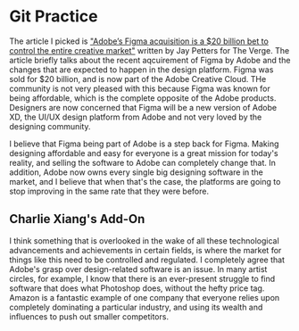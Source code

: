# Git Practice

The article I picked is ["Adobe’s Figma acquisition is a $20 billion bet to control the entire creative market"](https://www.theverge.com/2022/9/17/23357404/adobe-figma-acquisition-20-billion-bet-control-creative-market-antitrust) written by Jay Petters for The Verge. The article briefly talks about the recent aqcuirement of Figma by Adobe and the changes that are expected to happen in the design platform. Figma was sold for $20 billion, and is now part of the Adobe Creative Cloud. THe community is not very pleased with this because Figma was known for being affordable, which is the complete opposite of the Adobe products. Designers are now concerned that Figma will be a new version of Adobe XD, the UI/UX design platform from Adobe and not very loved by the designing community.

I believe that Figma being part of Adobe is a step back for Figma. Making designing affordable and easy for everyone is a great mission for today's reality, and selling the software to Adobe can completely change that. In addition, Adobe now owns every single big designing software in the market, and I believe that when that's the case, the platforms are going to stop improving in the same rate that they were before.

## Charlie Xiang's Add-On

I think something that is overlooked in the wake of all these technological advancements and achievements in certain fields, is where the market for things like this need to be controlled and regulated. I completely agree that Adobe's grasp over design-related software is an issue. In many artist circles, for example, I know that there is an ever-present struggle to find software that does what Photoshop does, without the hefty price tag. Amazon is a fantastic example of one company that everyone relies upon completely dominating a particular industry, and using its wealth and influences to push out smaller competitors.